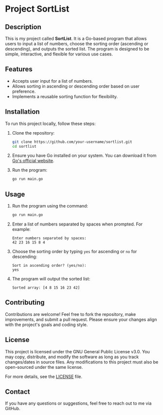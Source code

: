 # Project SortList

## Description
This is my project called **SortList**. It is a Go-based program that allows users to input a list of numbers, choose the sorting order (ascending or descending), and outputs the sorted list. The program is designed to be simple, interactive, and flexible for various use cases.

## Features
- Accepts user input for a list of numbers.
- Allows sorting in ascending or descending order based on user preference.
- Implements a reusable sorting function for flexibility.

## Installation
To run this project locally, follow these steps:

1. Clone the repository:
   ```bash
   git clone https://github.com/your-username/sortlist.git
   cd sortlist
   ```

2. Ensure you have Go installed on your system. You can download it from [Go's official website](https://go.dev/).

3. Run the program:
   ```bash
   go run main.go
   ```

## Usage
1. Run the program using the command:
   ```bash
   go run main.go
   ```

2. Enter a list of numbers separated by spaces when prompted. For example:
   ```
   Enter numbers separated by spaces:
   42 23 16 15 8 4
   ```

3. Choose the sorting order by typing `yes` for ascending or `no` for descending:
   ```
   Sort in ascending order? (yes/no):
   yes
   ```

4. The program will output the sorted list:
   ```
   Sorted array: [4 8 15 16 23 42]
   ```

## Contributing
Contributions are welcome! Feel free to fork the repository, make improvements, and submit a pull request. Please ensure your changes align with the project's goals and coding style.

## License
This project is licensed under the GNU General Public License v3.0. You may copy, distribute, and modify the software as long as you track changes/dates in source files. Any modifications to this project must also be open-sourced under the same license.

For more details, see the [LICENSE](https://www.gnu.org/licenses/gpl-3.0.en.html) file.

## Contact
If you have any questions or suggestions, feel free to reach out to me via GitHub.
